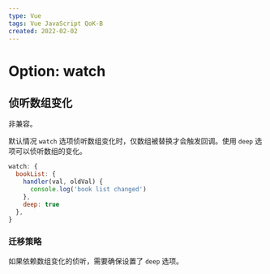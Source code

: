 ```yaml
---
type: Vue
tags: Vue JavaScript QoK-B
created: 2022-02-02
---
```


# Option: watch

## 侦听数组变化

非兼容。

默认情况 `watch` 选项侦听数组变化时，仅数组被替换才会触发回调。使用 `deep` 选项可以侦听数组的变化。

```js
watch: {
  bookList: {
    handler(val, oldVal) {
      console.log('book list changed')
    },
    deep: true
  },
}
```

### 迁移策略

如果依赖数组变化的侦听，需要确保设置了 `deep` 选项。
